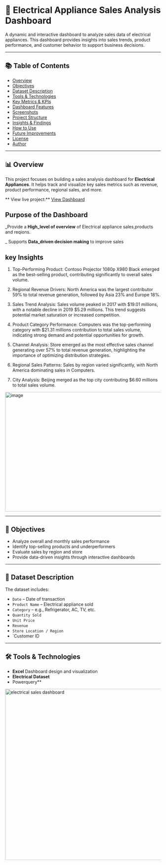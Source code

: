 # 🔌 Electrical Appliance Sales Analysis Dashboard

A dynamic and interactive dashboard to analyze sales data of electrical appliances. This dashboard provides insights into sales trends, product performance, and customer behavior to support business decisions.

---

## 📚 Table of Contents

- [Overview](#-overview)
- [Objectives](#-objectives)
- [Dataset Description](#-dataset-description)
- [Tools & Technologies](#-tools--technologies)
- [Key Metrics & KPIs](#-key-metrics--kpis)
- [Dashboard Features](#-dashboard-features)
- [Screenshots](#-screenshots)
- [Project Structure](#-project-structure)
- [Insights & Findings](#-insights--findings)
- [How to Use](#-how-to-use)
- [Future Improvements](#-future-improvements)
- [License](#-license)
- [Author](#-author)

---

## 📊 Overview

This project focuses on building a sales analysis dashboard for **Electrical Appliances**. It helps track and visualize key sales metrics such as revenue, product performance, regional sales, and more.



** View live project:** [View Dashboard](https://1drv.ms/x/c/2277007ae0603d10/EfpQA3s_wvdDiFQaUlLOvdUBRkZLzPcYP-kjfND0FbTfhw?e=xgVaMa)

## Purpose of the Dashboard

_Provide a **High_level of overview** of Electrical appliance sales,products and reqions.

_ Supports **Data_driven decision making** to improve sales

## key Insights
1. Top-Performing Product: Contoso Projector 1080p X980 Black  emerged as the best-selling product, contributing significantly to overall sales volume.

2. Regional Revenue Drivers: North America was the largest contributor  59% to total  revenue generation, followed by Asia 23% and Europe 18%.

3. Sales Trend Analysis: Sales volume peaked in 2017 with $19.01 millions, with a notable decline in 2019 $5.29 millions. This trend suggests potential market saturation or increased competition.

4. Product Category Performance: Computers was the top-performing category with $21.31 millions contribution to total sales volume, indicating strong demand and potential opportunities for growth.

5. Channel Analysis: Store emerged as the most effective sales channel generating over 57% to total revenue generation, highlighting the importance of optimizing distribution strategies.

6. Regional Sales Patterns: Sales by region varied significantly, with North America dominating sales in Computers.

7. City Analysis: Beijing merged as the top city contributing $6.60 millions to total sales volume.

<img width="1940" height="385" alt="image" src="https://github.com/user-attachments/assets/24d3a970-4dc1-4674-a71c-ebe12ece284b" />


---


## 🎯 Objectives

- Analyze overall and monthly sales performance
- Identify top-selling products and underperformers
- Evaluate sales by region and store
- Provide data-driven insights through interactive dashboards

---

## 📁 Dataset Description

The dataset includes:

- `Date` – Date of transaction  
- `Product Name` – Electrical appliance sold  
- `Category` – e.g., Refrigerator, AC, TV, etc.  
- `Quantity Sold`  
- `Unit Price`  
- `Revenue`  
- `Store Location / Region`  
- `Customer ID 

---

## 🛠️ Tools & Technologies

- **Excel** Dashboard design and visualization
- **Electrical Dataset**
- Powerquery**
<img width="1281" height="551" alt="electrical sales dashboard" src="https://github.com/user-attachments/assets/d99da701-f8c1-49de-bb58-7725505b26ea" />

